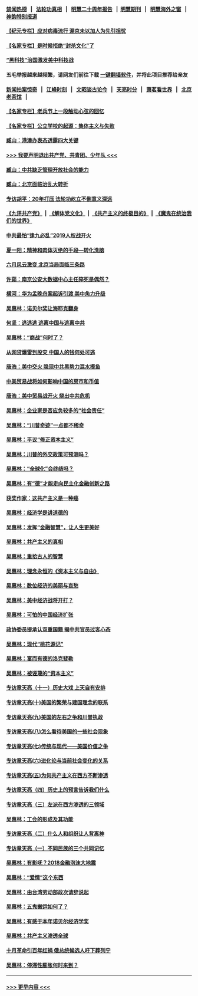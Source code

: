 #### [禁闻热榜](热点新闻.md?=0)  &nbsp;&nbsp;|&nbsp;&nbsp; [法轮功真相](https://github.com/gfw-breaker/truth/blob/master/README.md?=0) &nbsp;&nbsp;|&nbsp;&nbsp; [明慧二十周年报告](https://github.com/gfw-breaker/mh-reports/blob/master/README.md?=0) &nbsp;&nbsp;|&nbsp;&nbsp;[明慧期刊](https://github.com/gfw-breaker/mh-qikan) &nbsp;&nbsp;|&nbsp;&nbsp; [明慧海外之窗](https://github.com/gfw-breaker/mh-news/blob/master/README.md?=0) &nbsp;&nbsp;|&nbsp;&nbsp; [神韵特别报道](https://github.com/gfw-breaker/mh-news/blob/master/shenyun.md?=0)
#### [【纪元专栏】应对病毒流行 渥京未以加人为先引担忧](../pages/nsc423/n11875714.md?t=03151302) 
#### [【名家专栏】是时候拒绝“封杀文化”了](../pages/nsc423/n11814093.md?t=03151302) 
#### [“黑科技”治国激发美中科技战](../pages/nsc423/n11638056.md?t=03151302) 
#### 五毛举报越来越频繁，请网友们前往下载 [一键翻墙软件](https://github.com/gfw-breaker/ssr-accounts)，并将此项目推荐给亲友
#### [新闻拍案惊奇](https://github.com/gfw-breaker/banned-news/blob/master/pages/link4.md) &nbsp;&nbsp;|&nbsp;&nbsp; [江峰时刻](https://github.com/gfw-breaker/banned-news/blob/master/pages/link4.md) &nbsp;&nbsp;|&nbsp;&nbsp; [文昭谈古论今](https://github.com/gfw-breaker/banned-news/blob/master/pages/link4.md) &nbsp;&nbsp;|&nbsp;&nbsp; [天亮时分](https://github.com/gfw-breaker/banned-news/blob/master/pages/link4.md) &nbsp;&nbsp;|&nbsp;&nbsp; [萧茗看世界](https://github.com/gfw-breaker/banned-news/blob/master/pages/link4.md) &nbsp;&nbsp;|&nbsp;&nbsp; [北京老茶馆](https://github.com/gfw-breaker/banned-news/blob/master/pages/link4.md) &nbsp;&nbsp;|&nbsp;&nbsp; 
#### [【名家专栏】老兵节上一段触动心弦的回忆](../pages/nsc423/n11646016.md?t=03151302) 
#### [【名家专栏】公立学校的起源：集体主义与失败](../pages/nsc423/n11601833.md?t=03151302) 
#### [臧山：港澳办表态透露四大关键](../pages/nsc423/n11421628.md?t=03151302) 
#### [>>> 我要声明退出共产党、共青团、少年队 <<<](https://github.com/begood0513/goodnews/blob/master/quit/letter.md) 
#### [臧山：中共缺乏管理开放社会的能力](../pages/nsc423/n11407457.md?t=03151302) 
#### [臧山：北京面临治乱大转折](../pages/nsc423/n11406895.md?t=03151302) 
#### [专访胡平：20年打压 法轮功屹立不倒意义深远](../pages/nsc423/n11398800.md?t=03151302) 
#### [《九评共产党》](https://github.com/begood0513/9ping.md/blob/master/README.md) &nbsp;|&nbsp; [《解体党文化》](../../../../jtdwh.md/blob/master/README.md)  &nbsp;|&nbsp; [《共产主义的终极目的》](../../../../gczydzjmd.md/blob/master/README.md) &nbsp;|&nbsp; [《魔鬼在统治我们的世界》](../../../../mgztzwmdsj.md/blob/master/README.md) 
#### [中共最怕“逢九必乱”2019人权战开火](../pages/nsc423/n11385248.md?t=03151302) 
#### [夏一阳：精神和肉体灭绝的手段—转化洗脑](../pages/nsc423/n11368250.md?t=03151302) 
#### [六月风云激变 北京当局面临三条路](../pages/nsc423/n11313668.md?t=03151302) 
#### [许茹：南京公安大数据中心主任猝死是偶然？](../pages/nsc423/n11064744.md?t=03151302) 
#### [横河：华为孟晚舟案起诉引渡 美中角力升级](../pages/nsc423/n11027230.md?t=03151302) 
#### [吴惠林：诺贝尔奖让海耶克翻身](../pages/nsc423/n10890049.md?t=03151302) 
#### [何坚：逃逃逃 逃离中国与逃离中共](../pages/nsc423/n10592891.md?t=03151302) 
#### [吴惠林：“商战”何时了？](../pages/nsc423/n10573558.md?t=03151302) 
#### [从网贷爆雷到股灾 中国人的钱何处可逃](../pages/nsc423/n10572800.md?t=03151302) 
#### [唐浩：美中交火 隐现中共黑势力混水摸鱼](../pages/nsc423/n10544040.md?t=03151302) 
#### [中美贸易战将如何影响中国的房市和币值](../pages/nsc423/n10543697.md?t=03151302) 
#### [唐浩：美中贸易战开火 烧出中共危机](../pages/nsc423/n10540126.md?t=03151302) 
#### [吴惠林：企业家是否应负较多的“社会责任”](../pages/nsc423/n10535022.md?t=03151302) 
#### [吴惠林：“川普奇迹”一点都不稀奇](../pages/nsc423/n10512808.md?t=03151302) 
#### [吴惠林：平议“修正资本主义”](../pages/nsc423/n10495724.md?t=03151302) 
#### [吴惠林：川普的外交政策可预测吗？](../pages/nsc423/n10462387.md?t=03151302) 
#### [吴惠林：“全球化”会终结吗？](../pages/nsc423/n10452838.md?t=03151302) 
#### [吴惠林：有“德”才能走向民主化金融创新之路](../pages/nsc423/n10432292.md?t=03151302) 
#### [获奖作家：这共产主义是一种癌](../pages/nsc423/n10431541.md?t=03151302) 
#### [吴惠林：经济学是讲道德的](../pages/nsc423/n10398014.md?t=03151302) 
#### [吴惠林：发挥“金融智慧”，让人生更美好](../pages/nsc423/n10375019.md?t=03151302) 
#### [吴惠林：共产主义的真相](../pages/nsc423/n10351394.md?t=03151302) 
#### [吴惠林：重拾古人的智慧](../pages/nsc423/n10337691.md?t=03151302) 
#### [吴惠林：理念永恒的《资本主义与自由》](../pages/nsc423/n10316274.md?t=03151302) 
#### [吴惠林：数位经济的美丽与哀愁](../pages/nsc423/n10292946.md?t=03151302) 
#### [吴惠林：美中经济战将开打？](../pages/nsc423/n10258825.md?t=03151302) 
#### [吴惠林：可怕的中国经济扩张](../pages/nsc423/n10219147.md?t=03151302) 
#### [政协委员提承认双重国籍 揭中共官员过客心态](../pages/nsc423/n10208809.md?t=03151302) 
#### [吴惠林：现代“桃花源记”](../pages/nsc423/n10185234.md?t=03151302) 
#### [吴惠林：富而有德的洛克斐勒](../pages/nsc423/n10142264.md?t=03151302) 
#### [吴惠林：被诬蔑的“资本主义”](../pages/nsc423/n10124816.md?t=03151302) 
#### [专访章天亮（十一）历史大戏 上天自有安排](../pages/nsc423/n10094905.md?t=03151302) 
#### [专访章天亮(十)美国的繁荣与建国理念的联系](../pages/nsc423/n10094899.md?t=03151302) 
#### [专访章天亮(九)美国的左右之争和川普执政](../pages/nsc423/n10094889.md?t=03151302) 
#### [专访章天亮(八)怎么看待美国的一些社会现象](../pages/nsc423/n10094857.md?t=03151302) 
#### [专访章天亮(七)传统与现代——美国价值之争](../pages/nsc423/n10093140.md?t=03151302) 
#### [专访章天亮(六)进化论与当前社会变化的关系](../pages/nsc423/n10092036.md?t=03151302) 
#### [专访章天亮(五)为何共产主义在西方不断渗透](../pages/nsc423/n10083620.md?t=03151302) 
#### [专访章天亮（四）历史上的预言告诉我们什么](../pages/nsc423/n10083606.md?t=03151302) 
#### [专访章天亮（三）左派在西方渗透的三领域](../pages/nsc423/n10081115.md?t=03151302) 
#### [吴惠林：工会的形成及其功能](../pages/nsc423/n10080633.md?t=03151302) 
#### [专访章天亮（二）什么人和组织让人背离神](../pages/nsc423/n10076637.md?t=03151302) 
#### [专访章天亮（一）不同民族的三个共同记忆](../pages/nsc423/n10074188.md?t=03151302) 
#### [吴惠林：有影呒？2018金融泡沫大地震](../pages/nsc423/n10040534.md?t=03151302) 
#### [吴惠林：“爱情”这个东西](../pages/nsc423/n10019423.md?t=03151302) 
#### [吴惠林：由台湾劳动部政次请辞说起](../pages/nsc423/n9979679.md?t=03151302) 
#### [吴惠林：五鬼搬运如何了？](../pages/nsc423/n9925338.md?t=03151302) 
#### [吴惠林：有感于本年诺贝尔经济学奖](../pages/nsc423/n9871883.md?t=03151302) 
#### [吴惠林：共产主义渗透全球](../pages/nsc423/n9812748.md?t=03151302) 
#### [十月革命引百年红祸 俄总统候选人吁下葬列宁](../pages/nsc423/n9810182.md?t=03151302) 
#### [吴惠林：停滞性膨胀何时来到？](../pages/nsc423/n9764136.md?t=03151302) 

----
#### [ >>> 更早内容 <<< ](../indexes/nsc423-earlier.md)
